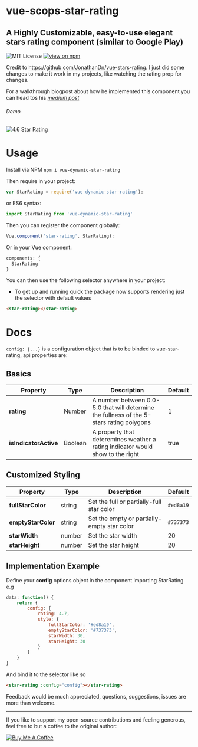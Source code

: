 # vue-scops-star-rating
## A Highly Customizable, easy-to-use elegant stars rating component (similar to Google Play)

![MIT License](https://badgen.net/badge/license/MIT/blue "MIT License")
[![view on npm](http://img.shields.io/npm/v/vue-dynamic-star-rating.svg?colorB=red)](https://www.npmjs.org/package/vue-dynamic-star-rating)

Credit to https://github.com/JonathanDn/vue-stars-rating. I just did some changes to make it work in my projects, like watching the rating prop for changes.

For a walkthrough blogpost about how he implemented this component you can head tos his *[medium post](https://medium.com/@yonatandoron/star-rating-make-svg-great-again-d4ce4731347e)*

###### Demo

![4.6 Star Rating](https://github.com/scops/vue-scops-stars-rating/blob/master/demo_indicator.png "4.6 Rating Stars")

# Usage
Install via NPM ```npm i vue-dynamic-star-rating```

Then require in your project:
```js
var StarRating = require('vue-dynamic-star-rating');
```
or ES6 syntax:
```js
import StarRating from 'vue-dynamic-star-rating'
```
Then you can register the component globally:
```js
Vue.component('star-rating', StarRating);
```
Or in your Vue component:
```js
components: {
  StarRating
}
```
You can then use the following selector anywhere in your project:
* To get up and running quick the package now supports rendering just the selector with default values
```html
<star-rating></star-rating>
```

# Docs
```config: {...}``` is a configuration object that is to be binded to vue-star-rating, api properties are:

## Basics

| Property | Type  | Description | Default
| --- | ---  | --- | --- |
| **rating** | Number  | A number between 0.0-5.0 that will determine the fullness of the 5-stars rating polygons | 1 |
| **isIndicatorActive** | Boolean | A property that deteremines weather a rating indicator would show to the right | true |

## Customized Styling

| Property | Type  | Description | Default |
| --- | ---  | --- | --- |
| **fullStarColor** | string | Set the full or partially-full star color | ```#ed8a19``` |
| **emptyStarColor** | string | Set the empty or partially-empty star color | ```#737373``` |
| **starWidth** | number | Set the star width | 20 |
| **starHeight** | number | Set the star height | 20 |

## Implementation Example
Define your **config** options object in the component importing StarRating e.g
```js
data: function() {
    return {
        config: {
            rating: 4.7,
            style: {
                fullStarColor: '#ed8a19',
                emptyStarColor: '#737373',
                starWidth: 30,
                starHeight: 30
            }
        }
    }
}
```
And bind it to the selector like so
```html
<star-rating :config="config"></star-rating>

```

Feedback would be much appreciated, questions, suggestions, issues are more than welcome.

---

If you like to support my open-source contributions and feeling generous, feel free to but a coffee to the original author:

<a href="https://www.buymeacoffee.com/agUdP2R" target="_blank"><img src="https://www.buymeacoffee.com/assets/img/custom_images/orange_img.png" alt="Buy Me A Coffee" style="height: auto !important;width: auto !important;" ></a>

